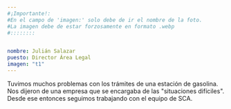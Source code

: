```yaml
---
#¡Importante!:
#En el campo de 'imagen:' solo debe de ir el nombre de la foto.
#La imagen debe de estar forzosamente en formato .webp
#::::::::


nombre: Julián Salazar
puesto: Director Área Legal
imagen: "t1"
---
```


Tuvimos muchos problemas con los trámites de una estación de gasolina.<br/>
Nos dijeron de una empresa que se encargaba de las "situaciones difíciles". Desde ese entonces seguimos trabajando con el equipo de SCA.